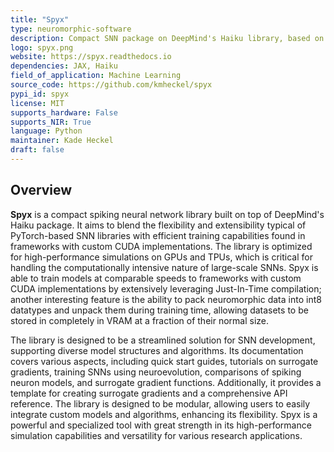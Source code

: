 ```yaml
---
title: "Spyx"
type: neuromorphic-software
description: Compact SNN package on DeepMind's Haiku library, based on JAX for JIT compilation on GPUs and TPUs.
logo: spyx.png
website: https://spyx.readthedocs.io
dependencies: JAX, Haiku
field_of_application: Machine Learning
source_code: https://github.com/kmheckel/spyx
pypi_id: spyx
license: MIT
supports_hardware: False
supports_NIR: True
language: Python
maintainer: Kade Heckel
draft: false
---
```




## Overview
**Spyx** is a compact spiking neural network library built on top of DeepMind's Haiku package. It aims to blend the flexibility and extensibility typical of PyTorch-based SNN libraries with efficient training capabilities found in frameworks with custom CUDA implementations. The library is optimized for high-performance simulations on GPUs and TPUs, which is critical for handling the computationally intensive nature of large-scale SNNs. Spyx is able to train models at comparable speeds to frameworks with custom CUDA implementations by extensively leveraging Just-In-Time compilation; another interesting feature is the ability to pack neuromorphic data into int8 datatypes and unpack them during training time, allowing datasets to be stored in completely in VRAM at a fraction of their normal size.

The library is designed to be a streamlined solution for SNN development, supporting diverse model structures and algorithms. Its documentation covers various aspects, including quick start guides, tutorials on surrogate gradients, training SNNs using neuroevolution, comparisons of spiking neuron models, and surrogate gradient functions. Additionally, it provides a template for creating surrogate gradients and a comprehensive API reference. The library is designed to be modular, allowing users to easily integrate custom models and algorithms, enhancing its flexibility. Spyx is a powerful and specialized tool with great strength in its high-performance simulation capabilities and versatility for various research applications.
